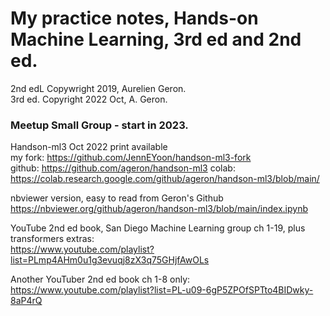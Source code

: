# My practice notes, Hands-on Machine Learning, 3rd ed and 2nd ed.  

2nd edL Copywright 2019, Aurelien Geron.  
3rd ed. Copyright 2022 Oct, A. Geron.  

### Meetup Small Group - start in 2023.  

Handson-ml3 Oct 2022 print available   
my fork:  https://github.com/JennEYoon/handson-ml3-fork  
github:  https://github.com/ageron/handson-ml3
colab:  https://colab.research.google.com/github/ageron/handson-ml3/blob/main/  

nbviewer version, easy to read from Geron's Github  
https://nbviewer.org/github/ageron/handson-ml3/blob/main/index.ipynb  

YouTube 2nd ed book, San Diego Machine Learning group ch 1-19, plus transformers extras:  
https://www.youtube.com/playlist?list=PLmp4AHm0u1g3evuqj8zX3q75GHjfAwOLs  

Another YouTuber 2nd ed book ch 1-8 only:  
https://www.youtube.com/playlist?list=PL-u09-6gP5ZPOfSPTto4BIDwky-8aP4rQ  


